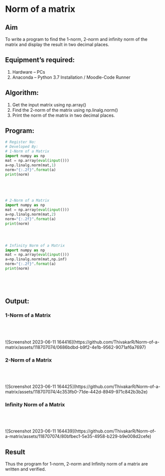 # Norm of a matrix
## Aim
To write a program to find the 1-norm, 2-norm and infinity norm of the matrix and display the result in two decimal places.
## Equipment’s required:
1.	Hardware – PCs
2.	Anaconda – Python 3.7 Installation / Moodle-Code Runner
## Algorithm:
1. Get the input matrix using np.array()   
2. Find the 2-norm of the matrix using np.linalg.norm()
3. Print the norm of the matrix in two decimal places.
## Program:
```Python
# Register No:
# Developed By:
# 1-Norm of a Matrix
import numpy as np
mat = np.array(eval(input()))
a=np.linalg.norm(mat,1)
norm="{:.2f}".format(a)
print(norm)





# 2-Norm of a Matrix
import numpy as np
mat = np.array(eval(input()))
a=np.linalg.norm(mat,2)
norm="{:.2f}".format(a)
print(norm)




# Infinity Norm of a Matrix
import numpy as np
mat = np.array(eval(input()))
a=np.linalg.norm(mat,np.inf)
norm="{:.2f}".format(a)
print(norm)






```
## Output:
### 1-Norm of a Matrix
<br>
<br>
<br>
![Screenshot 2023-06-11 164416](https://github.com/ThivakarR/Norm-of-a-matrix/assets/118707074/0686bdbd-b9f2-4e1b-9562-9071af6a7697)

### 2-Norm of a Matrix
<br>
<br>
<br>
![Screenshot 2023-06-11 164425](https://github.com/ThivakarR/Norm-of-a-matrix/assets/118707074/4c353fb0-71de-442d-8949-971c842b3b2e)

### Infinity Norm of a Matrix
<br>
<br>
<br>
![Screenshot 2023-06-11 164439](https://github.com/ThivakarR/Norm-of-a-matrix/assets/118707074/80bfbec1-5e35-4958-b229-b9e008d2cefe)

## Result
Thus the program for 1-norm, 2-norm and Infinity norm of a matrix are written and verified.
